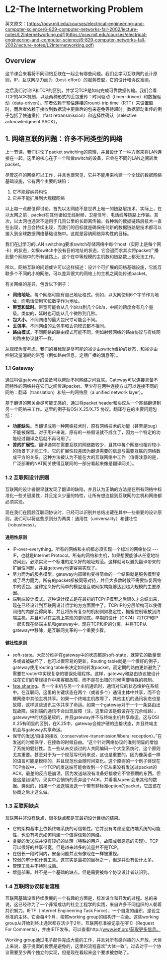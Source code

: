 # L2-The Internetworking Problem

英文原文：[https://ocw.mit.edu/courses/electrical-engineering-and-computer-science/6-829-computer-networks-fall-2002/lecture-notes/L2Internetworking.pdf](https://ocw.mit.edu/courses/electrical-engineering-and-computer-science/6-829-computer-networks-fall-2002/lecture-notes/L2Internetworking.pdf)

## Overview

这节课会来看将不同网络互联在一起会有哪些问题。我们会学习互联网的设计原则，IP，互联网尽力而为（best-effort）的服务模型，它的设计和协议准则。

之后我们讨论IP和TCP的区别，并学习TCP是如何完成可靠数据传输。我们会看TCP的ACK机制，以及两种形式的丢包重传：时间驱动（timer-driven）和数据驱动（data-driven）。前者依赖于预估连接的round-trip time（RTT）来设置超时，而后者依赖于接收到数据流中更靠后的包来避免等待超时。数据驱动重传的例子包括了快速重传（fast retransmission）和选择性确认（selective acknowledgment SACK）。

## 1. 网络互联的问题：许多不同类型的网络

上一节课，我们讨论了packet switching的原理，并且设计了一种方案来将LAN连接在一起。这里的核心在于一个叫做switch的设备，它会在不同的LAN之间转发packet。

尽管这样的网络可以工作，并且也很常见，它并不能用来构建一个全球的数据网络基础设施，它有两个主要的缺陷：

1. 它不能容纳异构性
2. 它并不能扩展到大规模网络

以上每一点都值得讨论。首先以太网绝不是世界上唯一的链路层技术，实际上，在以太网之前，packet在其他诸如无线射频，卫星信号，电话线等链路上传输。其次，以太网也通常不适用于几百公里的长距离传输。各种新的数据链路层技术一直在出现，并且会持续出现，而我们的目标就是确保任何新的数据链路层技术都可以接入到全球数据网络基础设施中。这就是容纳网络异构性的目标。

我们在[L1](l1-packet-switching.md#4.-yi-ge-li-zi-lan-switching)学习的LAN switching要求switch存储网络中每个host（实际上是每个网卡）的状态，如果switch中没有目的地址的状态，它会退而求其次将packet广播到整个网络中的所有链路上。这个在中等规模的主机数和链路数上都无法工作。

所以，网络互联的问题或许可以这样描述：设计个可扩展的网络基础设施，它能互联多个不同的小的网络，可以差异很大的网络上的主机之间能传递packet。

有关网络的差异，包含以下例子：

* **网络地址**。每个网络可能有自己地址格式。例如，以太网使用6个字节作为地址，而电话使用10位数字作为地址。
* **带宽和延时**。带宽可能会从几个bit/s到几个Gb/s，中间的跨度会有几个量级。类似的，延时也可能从几个微秒到几秒。
* **包大小**。不同网络的最大包尺寸可能会不同。
* **丢包率**。不同网络的丢包率和丢包模式都不相同。
* **路由模式**。不同网络的路由模式可能不同。例如射频网络的路由协议与有线网的路由协议就不一样。

从规模角度考虑，我们的目标就是尽可能的减少由switch维护的状态，和减少由控制流量消耗的带宽（例如路由信息，定期广播的消息等）。

### 1.1 Gateway

通过叫做gateway的设备可以帮助不同网络之间互联。Gateway可以连接具备不同特性的网络并在它们之间传递packet。至少存在两种连接方式可以连接不同的网络：翻译（translation）和统一的网络层（a unified network layer）。

基于翻译的网关会尽可能无感的，通过将packet header和协议从一个网络翻译到另一个网络来工作。这里的例子有OSI X.25/X.75 协议。翻译存在的主要问题包括：

* **功能缺失**。当翻译成另一种网络技术时，原有网络技术的功能（甚至是bug）不能被保留。对于用户来说，原有的一些假设就不成立了，因为一个特定的功能经过翻译之后就不再可用了。
* **差的扩展性**。翻译通常在需要互联的网络数较少，且其中每个网络也相对较小的场景下才能工作。它的扩展性较差因为翻译需要的信息与需要互联的网络数成平方的关系。这种方法被认为不能在大的互联网络中工作（值得注意的是，广泛部署的NAT网关使得互联网的一部分看起来像是翻译网关）。

### 1.2 互联网设计原则

互联网的设计者很早就发现了翻译的缺陷，并且认为正确的方法是在所有网络中标准化一些关键属性，并且定义少量的特性，让所有想连接到互联网的主机和网络都必须实现。

现在我们在回顾互联网协议时，已经可以识别并总结出藏在其中一些重要的设计原则。我们可以将这些原则分为两类：通用性（universality）和健壮性（robustness）。

#### 通用性原则

* IP-over-everything。所有的网络和主机都必须实现一个标准的网络协议 --- IP，也就是Internet Protocol。所有的网络和主机，如果想要能够从任意地址访问到，必须实现一个标准的定义好的地址规范。这样就可以避免翻译带来的扩展性问题，并且gateway也更容易实现了。
* 尽力而为的服务模型。gateway内部架构变得简单的一个结果就是服务模型变成了尽力而为。所有的packet都被同等对待，并且大多数时候不需要恢复网络中的丢包。这种定义好的简单的模型是互联网架构能够达到超大规模的主要原因。
* 端到端设计模式。这种设计模式是在最初的TCP/IP模型之后很久才总结出来，现在已经设计到互联网设计哲学的方方面面中了。TCP/IP的分层架构可以使得网络的内部变得简单，并且将所有复杂的机制例如稳定性，拥塞控制等放到终端主机，并且可以在主机上实现的更彻底。早期的设计（CK74）将TCP和IP一起实现在终端主机和gateway中，现在TCP和IP的分离，并将TCP从gateway中移除，是互联网变革的一个重要步骤。

#### 健壮性原则

* soft-state。大部分维护在gateway中的状态都是soft-state，就算它的数量很多或者被破坏了，也可以很容易的更新。Routing table就是一个很好的例子，gateway使用routing table来决定如何转发packet，而定期的路由更新避免了需要在router中实现复杂的错误处理程序。这样，gateway和路由协议被设计成在它们的常规操作中来客服故障，而不是在出错的时候需要特殊的机制。
* [fate sharing](https://en.wikipedia.org/wiki/Fate-sharing#:\~:text=Fate%2Dsharing%20is%20an%20engineering,was%20defined%20by%20David%20D.)。当一个主机与另一个主机通讯时，通讯对应的状态维护在系统中。在互联网，这里的关键状态在两个（或者多个）通讯主体中共享，而不会被网络中其他主机共享。如果一个终端主机故障了，其他主机的通讯状态也是故障，这样这些通讯主体共享了命运。如果一个gateway对于一个一条路由出现故障，端到端的通讯不会出现故障（注，这里应该是假设存在冗余线路），gateway中的状态是软的，并且gateway并不与终端主机共享命运。这与OSI X.25有明显的区别，在X.25中，gateway会维护硬的连接状态，并且终端主机会与gateway共享命运。
* 保守的发送/自由的接收（conservative-transmission/liberal reception）。”在发送的时候保守，在接收的时候自由。“这个针对网络协议的准则明显的增加了系统的健壮性。当一些从未交谈过的人共同编码一个大型系统时，这个原则尤其重要。甚至对于为一个规范写代码来说，这也是重要的，因为像英语一样的语言可能是模糊的，并且规范也会随时间变化。这个原则的一个例子体现在TCP协议中，一个TCP的发送端可能会收到一个它从来没有发送过packet的ACK。最差的反应是崩溃，因为发送端没有准备好接收它不曾预期的东西。但是这是错误的，现实中会悄悄的丢弃这个ACK，并看看从peer会来其他的数据。类似的，如果一个发送端发送一个带有非标准option的packet，它应该在协商之后才这么做。

### 1.3 互联网缺点

互联网并非没有缺点，很多缺点都是其最初设计目标的结果。

* 它的架构基本上依赖终端系统的可信赖性。它并没有考虑恶意终端系统的可能性，也没有考虑如何构建一个值得信赖的网络。
* 贪婪的发送端并没有较好的处理（特殊的用户，故障或者恶意的实现）。TCP可以很好的共享带宽，但是越来越多的流量并不是TCP。
* 在很长一段时间内，安全问题并没有像现在一样被重视。
* 较弱的审计和计费工具。这其实是最初的目标之一，但是并没有设计太多。
* 管理工具并不特别成熟。
* 增量部署。并不是一个基础的缺点，但是需要被每个协议设计者认识到。

### 1.4 互联网协议标准流程

互联网基础设置持续发展的一个有趣的方面是，标准设立和开发的过程。总的来说，这已经称为了一个非常成功的社会工程学的实践，来自许多不同组织的人朝着共识努力。IETF（Internet Engineering Task Force），一个自发的组织，是设立标准的主体。它会每4个月，按照working group的结构开一次会。这些working group从开始到终止通常都存活少于2年。互联网标准被记录在RFC（Request For Comments），并由IETF发布。可以查看http://www.ietf.org/获取更多信息。

Working group通过电子邮件完成大量的工作，并且对所有感兴趣的人开放。大体上来说，基于提案的投票是避免的，这里的流程喜欢”大体一致“。过去对于一个协议需要至少两个独立的实现，但是现在看起来这个要求被忽略了。
